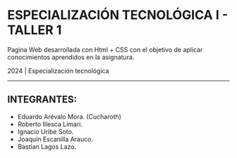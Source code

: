 # ESPECIALIZACIÓN TECNOLÓGICA I - TALLER 1

Pagina Web desarrollada con Html + CSS con el objetivo de aplicar conocimientos aprendidos en la asignatura.

2024 | Especialización tecnológica

---

## INTEGRANTES:

- Eduardo Arévalo Mora. (Cucharoth)
- Roberto Illesca Limari.
- Ignacio Uribe Soto.
- Joaquín Escanilla Arauco.
- Bastian Lagos Lazo.